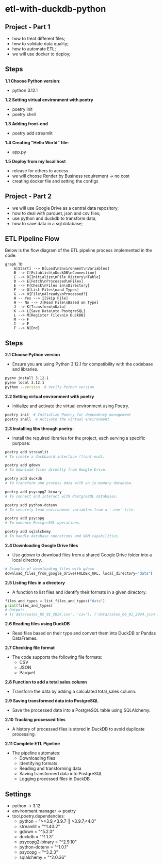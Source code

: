 # etl-with-duckdb-python

## Project - Part 1

- how to treat different files;
- how to validate data quality;
- how to automate ETL;
- we will use docker to deploy;


## Steps
**1.1 Choose Python version:**
- python 3.12.1

**1.2 Setting virtual environment with poetry**
- poetry init
- poetry shell

**1.3 Adding front-end**
- poetry add streamlit

**1.4 Creating "Hello World" file:**
- app.py

**1.5 Deploy from my local host**
- release for others to access
- we will choose Render by Business requirement -> no cost
- creating docker file and setting the configs


## Project - Part 2

- we will use Google Drive as a central data repository;
- how to deal with parquet, json and csv files;
- use python and duckdb to transform data;
- how to save data in a sql database;

## ETL Pipeline Flow

Below is the flow diagram of the ETL pipeline process implemented in the code:

```mermaid
graph TD
    A[Start] --> B[Load\nEnvironment\nVariables]
    B --> C[Establish\nDuckDB\nConnection]
    C --> D[Initialize\nFile History\nTable]
    D --> E[Fetch\nProcessed\nFiles]
    E --> F{Check\nFiles in\nDirectory}
    F --> G[List Files\nand Types]
    G --> H{File\nAlready\nProcessed?}
    H -- Yes --> I[Skip File]
    H -- No --> J[Read File\nBased on Type]
    J --> K[Transform\nData]
    K --> L[Save Data\nto PostgreSQL]
    L --> M[Register File\nin DuckDB]
    M --> F
    I --> F
    F --> N[End]
```

## Steps
**2.1 Choose Python version**
- Ensure you are using Python 3.12.1 for compatibility with the codebase and libraries.

```bash
pyenv install 3.12.1
pyenv local 3.12.1
python --version  # Verify Python version
```

**2.2 Setting virtual environment with poetry**
- Initialize and activate the virtual environment using Poetry.
```bash
poetry init  # Initialize Poetry for dependency management
poetry shell  # Activate the virtual environment
```

**2.3 Installing libs through poetry:**
- Install the required libraries for the project, each serving a specific purpose:
```bash
poetry add streamlit
# To create a dashboard interface (front-end).

poetry add gdown
# To download files directly from Google Drive.

poetry add duckdb
# To transform and process data with an in-memory database.

poetry add psycopg2-binary
# To connect and interact with PostgreSQL databases.

poetry add python-dotenv
# To securely load environment variables from a `.env` file.

poetry add psycopg
# To enhance PostgreSQL operations.

poetry add sqlalchemy
# To handle database operations and ORM capabilities.
```

**2.4 Downloading Google Drive files**
- Use gdown to download files from a shared Google Drive folder into a local directory.
```python
# Example of downloading files with gdown
download_files_from_google_drive(FOLDER_URL, local_directory="data")
```

**2.5 Listing files in a directory**
- A function to list files and identify their formats in a given directory.
```python
files_and_types = list_files_and_types("data")
print(files_and_types)
# Output:
# [('data/sales_05_01_2024.csv', 'csv'), ('data/sales_06_01_2024.json', 'json'), ('data/sales_07_01_2024.parquet', 'parquet')]
```

**2.6 Reading files using DuckDB**
- Read files based on their type and convert them into DuckDB or Pandas DataFrames.

**2.7 Checking file format**
- The code supports the following file formats:
    - CSV
    - JSON
    - Parquet

**2.8 Function to add a total sales column**
- Transform the data by adding a calculated total_sales column.

**2.9 Saving transformed data into PostgreSQL**
- Save the processed data into a PostgreSQL table using SQLAlchemy.

**2.10 Tracking processed files**
- A history of processed files is stored in DuckDB to avoid duplicate processing.

**2.11 Complete ETL Pipeline**
- The pipeline automates:
    - Downloading files
    - Identifying formats
    - Reading and transforming data
    - Saving transformed data into PostgreSQL
    - Logging processed files in DuckDB

## Settings
- python -> 3.12
- environment manager -> poetry
- tool.poetry.dependencies:
    - python = ">=3.9,<3.9.7 || >3.9.7,<4.0"
    - streamlit = "^1.40.2"
    - gdown = "^5.2.0"
    - duckdb = "^1.1.3"
    - psycopg2-binary = "^2.9.10"
    - python-dotenv = "^1.0.1"
    - psycopg = "^3.2.3"
    - sqlalchemy = "^2.0.36"